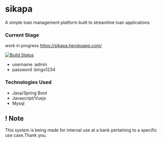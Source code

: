 # sikapa
A simple loan management platform built to streamline loan applications


### Current Stage

work in progress https://sikapa.herokuapp.com/

[![Build Status](https://dev.azure.com/gambrahantwi23/sikapa/_apis/build/status/antwigambrah.sikapa?branchName=dev)](https://dev.azure.com/gambrahantwi23/sikapa/_build/latest?definitionId=15&branchName=dev)


* username :admin
* password :bingo1234

### Technologies Used

* Java/Spring Boot
* Javascript/Vuejs
* Mysql


## ! Note 
This system is being made for internal use at a bank pertaining to a specific use case.Thank you.
